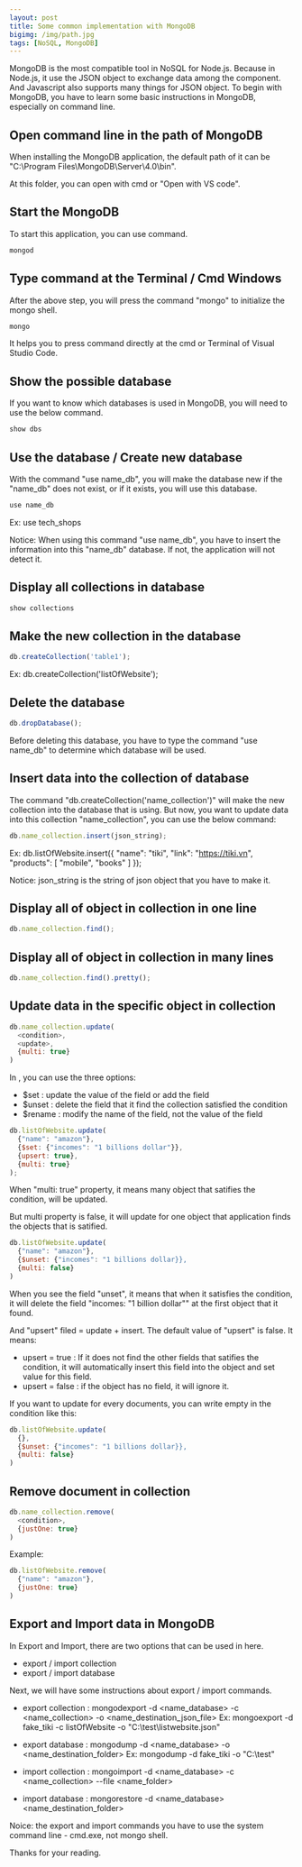 ```yaml
---
layout: post
title: Some common implementation with MongoDB
bigimg: /img/path.jpg
tags: [NoSQL, MongoDB]
---
```


MongoDB is the most compatible tool in NoSQL for Node.js. Because in Node.js, it use the JSON object to exchange data among the component. And Javascript also supports many things for JSON object.
To begin with MongoDB, you have to learn some basic instructions in MongoDB, especially on command line.

## Open command line in the path of MongoDB
When installing the MongoDB application, the default path of it can be "C:\Program Files\MongoDB\Server\4.0\bin". 

At this folder, you can open with cmd or "Open with VS code".


## Start the MongoDB
To start this application, you can use command.

```Javascript
mongod
```


## Type command at the Terminal / Cmd Windows
After the above step, you will press the command "mongo" to initialize the mongo shell. 

```Javascript
mongo
```

It helps you to press command directly at the cmd or Terminal of Visual Studio Code. 


## Show the possible database 
If you want to know which databases is used in MongoDB, you will need to use the below command. 

```Javascript
show dbs
```


## Use the database / Create new database 
With the command "use name_db", you will make the database new if the "name_db" does not exist, or if it exists, you will use this database.

```Javascript
use name_db
```

Ex: use tech_shops

Notice: When using this command "use name_db", you have to insert the information into this "name_db" database. If not, the application will not detect it.


## Display all collections in database 

```Javascript
show collections
```

## Make the new collection in the database 

```Javascript
db.createCollection('table1');
```

Ex: db.createCollection('listOfWebsite');

## Delete the database 

```Javascript
db.dropDatabase();
```

Before deleting this database, you have to type the command "use name_db" to determine which database will be used. 


## Insert data into the collection of database 
The command "db.createCollection('name_collection')" will make the new collection into the database that is using. But now, you want to update data into this collection "name_collection", you can use the below command:

```Javascript
db.name_collection.insert(json_string);
```

Ex: db.listOfWebsite.insert({
  "name": "tiki", 
  "link": "https://tiki.vn", 
  "products": [
    "mobile", "books"
  ]
});

Notice: json_string is the string of json object that you have to make it. 


## Display all of object in collection in one line

```Javascript
db.name_collection.find();
```

## Display all of object in collection in many lines

```Javascript
db.name_collection.find().pretty();
```


## Update data in the specific object in collection

```Javascript
db.name_collection.update(
  <condition>, 
  <update>,
  {multi: true}
)
```

In <update>, you can use the three options: 
- $set : update the value of the field or add the field
- $unset : delete the field that it find the collection satisfied the condition
- $rename : modify the name of the field, not the value of the field

```Javascript
db.listOfWebsite.update(
  {"name": "amazon"}, 
  {$set: {"incomes": "1 billions dollar"}}, 
  {upsert: true},
  {multi: true}
);
```

When "multi: true" property, it means many object that satifies the condition, will be updated. 

But multi property is false, it will update for one object that application finds the objects that is satified. 

```Javascript
db.listOfWebsite.update(
  {"name": "amazon"}, 
  {$unset: {"incomes": "1 billions dollar}},
  {multi: false}
)
```

When you see the field "unset", it means that when it satisfies the condition, it will delete the field "incomes: \"1 billion dollar\"" at the first object that it found. 

And "upsert" filed = update + insert. The default value of "upsert" is false. It means:
- upsert = true : If it does not find the other fields that satifies the condition, it will automatically insert this field into the object and set value for this field. 
- upsert = false : if the object has no field, it will ignore it. 


If you want to update for every documents, you can write empty in the condition like this: 

```Javascript 
db.listOfWebsite.update(
  {}, 
  {$unset: {"incomes": "1 billions dollar}},
  {multi: false}
)
```

## Remove document in collection 

```Javascript
db.name_collection.remove(
  <condition>, 
  {justOne: true}
)
```

Example: 

```Javascript 
db.listOfWebsite.remove(
  {"name": "amazon"}, 
  {justOne: true}
)
```

## Export and Import data in MongoDB
In Export and Import, there are two options that can be used in here.

- export / import collection 
- export / import database 

Next, we will have some instructions about export / import commands.
- export collection : mongodexport -d <name_database> -c <name_collection> -o <name_destination_json_file>
Ex: mongoexport -d fake_tiki -c listOfWebsite -o "C:\test\listwebsite.json"

- export database : mongodump -d <name_database> -o <name_destination_folder>
Ex: mongodump -d fake_tiki -o "C:\test"

- import collection : mongoimport -d <name_database> -c <name_collection> --file <name_folder>

- import database : mongorestore -d <name_database> <name_destination_folder>

Noice: the export and import commands you have to use the system command line - cmd.exe, not mongo shell.

Thanks for your reading. 
